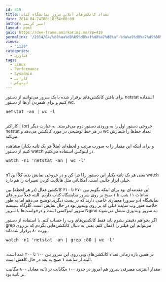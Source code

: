 ```yaml
---
id: 419
title: تعداد کانکشن‌های آنلاین سرور نمایشگاه کتاب
date: 2014-04-24T00:18:54+00:00
author: امیر کریمی
layout: post
guid: https://dev-frame.amirkarimi.me/?p=419
permalink: '/2014/04/%d8%aa%d8%b9%d8%af%d8%a7%d8%af-%da%a9%d8%a7%d9%86%da%a9%d8%b4%d9%86%e2%80%8c%d9%87%d8%a7%db%8c-%d8%a2%d9%86%d9%84%d8%a7%db%8c%d9%86-%d8%b3%d8%b1%d9%88%d8%b1-%d9%86%d9%85%d8%a7%db%8c%d8%b4%da%af%d8%a7/'
views:
  - "1128"
categories:
  - فناوری
tags:
  - Linux
  - Performance
  - Sysadmin
  - کارایی
  - لینوکس
---
```

برای یافتن کانکشن‌های برقرار شده با یک سرور می‌توانیم از دستور netstat استفاده کنیم و برای شمردن آن‌ها از دستور wc.

<pre class="brush: bash; title: ; notranslate" title="">netstat -an | wc -l

</pre>

کاراکتر | (or) خروجی دستور اول را به ورودی دستور دوم می‌فرستد. به عبارت دیگر netstat در هر خط توضیحی در مورد کانکشن می‌دهد و wc تعداد خط‌ها را شمارش می‌کند.

و برای اینکه این مقدار را به صورت مرتب و لحظه‌ای (مثلاً هر یک ثانیه یکبار) مشاهده کنیم از دستور watch در لینوکس استفاده می‌کنیم.

<pre class="brush: bash; title: ; notranslate" title="">watch -n1 'netstat -an | wc -l'

</pre>

n1 یعنی هر یک ثانیه یکبار این دستور را اجرا کن و در خروجی نمایش بده. کلاً این watch خیلی ابزار جالبی است. امکاناتی مثل هایلایت کردن تغییرات را هم دارد.

این مقدمه‌ای بود برای اینکه بگویم بین ۲۷۰ تا ۳۱۰ کانکشن فعال (در هر لحظه) بین ساعات ۱۱ شب تا ۱ صبح بر روی سرور نمایشگاه کتاب داریم. البته فعلاً سرورهای نمایشگاه (دو سرور) معماری خاصی دارند که در پست دیگری توضیح می‌دهم اما به طور خلاصه هنوز وب سایت قبلی که بر روی ویندوز بود در حال نمایش است. گلوگاه سیستم سرور لینوکسی است و درخواست‌ها با سرور Nginx به سرور ویندوزی منتقل می‌شوند.

اگر بخواهم دقیقتر بشوم باید فقط کانکشن‌های وب را حساب کنم. با استفاده از دستور grep می‌توانم این فیلتر را اعمال کنم. یعنی به دنبال کانکشن‌هایی بگردم که بر روی پورت ۸۰ برقرار شده‌اند.

<pre class="brush: bash; title: ; notranslate" title="">watch -n1 'netstat -an | grep :80 | wc -l'

</pre>

در همین بازه زمانی تعداد کانکشن‌های وبی روی این سرور بین ۱۰۰ تا ۲۰۰ عدد است. البته از ساعت ۱ صبح به بعد در حال کاهش است.

مقدار اینترنت مصرفی سرور هم امروز در حدود ۱۰۰ مگابایت بر ثانیه معادل ۸۰۰ مگابیت بر ثانیه بود.
